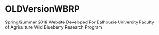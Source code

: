 # OLDVersionWBRP
Spring/Summer 2018 Website Developed For Dalhousie University Faculty of Agriculture Wild Blueberry Research Program
